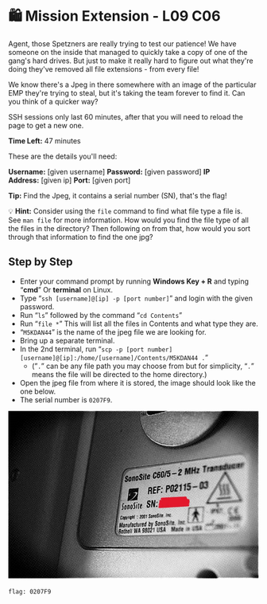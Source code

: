 # 🛍 Mission Extension - L09 C06

Agent, those Spetzners are really trying to test our patience! We have someone on the inside that managed to quickly take a copy of one of the gang's hard drives. But just to make it really hard to figure out what they're doing they've removed all file extensions - from every file!

We know there's a Jpeg in there somewhere with an image of the particular EMP they're trying to steal, but it's taking the team forever to find it. Can you think of a quicker way?

SSH sessions only last 60 minutes, after that you will need to reload the page to get a new one.

**Time Left:** 47 minutes

These are the details you'll need:

**Username:** [given username] **Password:** [given password] **IP Address:** [given ip] **Port:** [given port]

**Tip:** Find the Jpeg, it contains a serial number (SN), that's the flag!

💡 **Hint:** Consider using the `file` command to find what file type a file is. See `man file` for more information.
   How would you find the file type of all the files in the directory? Then following on from that,
   how would you sort through that information to find the one jpg?

## Step by Step

- Enter your command prompt by running **Windows Key + R** and typing “**cmd**” Or **terminal** on Linux.
- Type “`ssh [username]@[ip] -p [port number]`” and login with the given password.
- Run “`ls`” followed by the command “`cd Contents`”
- Run “`file *`” This will list all the files in Contents and what type they are.
- “`M5KDAN44`” is the name of the jpeg file we are looking for.
- Bring up a separate terminal.
- In the 2nd terminal, run “`scp -p [port number] [username]@[ip]:/home/[username]/Contents/M5KDAN44 .`”
  - (”`.`” can be any file path you may choose from but for simplicity, “`.`” means the file will be directed to the home directory.)
- Open the jpeg file from where it is stored, the image should look like the one below.
- The serial number is `0207F9`.

![serial number in the image](/assets/missionextension1.jpg)

`flag: 0207F9`
